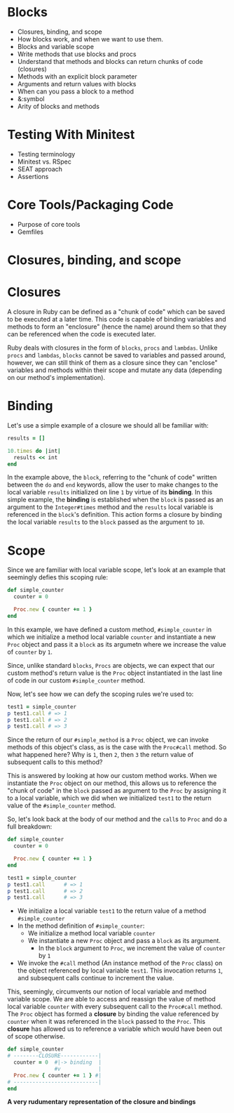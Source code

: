 # Blocks

  - Closures, binding, and scope
  - How blocks work, and when we want to use them.
  - Blocks and variable scope
  - Write methods that use blocks and procs
  - Understand that methods and blocks can return chunks of code (closures)
  - Methods with an explicit block parameter
  - Arguments and return values with blocks
  - When can you pass a block to a method
  - &:symbol
  - Arity of blocks and methods

# Testing With Minitest

  - Testing terminology
  - Minitest vs. RSpec
  - SEAT approach
  - Assertions

# Core Tools/Packaging Code

  - Purpose of core tools
  - Gemfiles


# Closures, binding, and scope

# Closures

A closure in Ruby can be defined as a "chunk of code" which can be saved to be executed at a later time. This code is capable of binding variables and methods to form an "enclosure" (hence the name) around them so that they can be referenced when the code is executed later. 

Ruby deals with closures in the form of `blocks`, `procs` and `lambdas`. Unlike `procs` and `lambdas`, `blocks` cannot be saved to variables and passed around, however, we can still think of them as a closure since they can "enclose" variables and methods within their scope and mutate any data (depending on our method's implementation).

# Binding

Let's use a simple example of a closure we should all be familiar with:

```ruby
results = []

10.times do |int|
  results << int
end
```

In the example above, the `block`, referring to the "chunk of code" written between the `do` and `end` keywords, allow the user to make changes to the local variable `results` initialized on line `1` by virtue of its **binding**. In this simple example, the **binding** is established when the `block` is passed as an argument to the `Integer#times` method and the `results` local variable is referenced in the `block`'s definition. This action forms a closure by binding the local variable `results` to the `block` passed as the argument to `10`. 

# Scope

Since we are familiar with local variable scope, let's look at an example that seemingly defies this scoping rule:

```ruby
def simple_counter
  counter = 0

  Proc.new { counter += 1 }
end
```

In this example, we have defined a custom method, `#simple_counter` in which we initialize a method local variable `counter` and instantiate a new `Proc` object and pass it a `block` as its argumetn where we increase the value of `counter` by `1`. 

Since, unlike standard `blocks`, `Procs` are objects, we can expect that our custom method's return value is the `Proc` object instantiated in the last line of code in our custom `#simple_counter` method. 

Now, let's see how we can defy the scoping rules we're used to:

```ruby
test1 = simple_counter
p test1.call # => 1
p test1.call # => 2
p test1.call # => 3
```

Since the return of our `#simple_method` is a `Proc` object, we can invoke methods of this object's class, as is the case with the `Proc#call` method. So what happened here? Why is `1`, then `2`, then `3` the return value of subsequent calls to this method?

This is answered by looking at how our custom method works. When we instantiate the `Proc` object on our method, this allows us to reference the "chunk of code" in the `block` passed as argument to the `Proc` by assigning it to a local variable, which we did when we initialized `test1` to the return value of the `#simple_counter` method.

So, let's look back at the body of our method and the `call`s to `Proc` and do a full breakdown:

```ruby
def simple_counter
  counter = 0

  Proc.new { counter += 1 }
end

test1 = simple_counter
p test1.call      # => 1
p test1.call      # => 2
p test1.call      # => 3
```
- We initialize a local variable `test1` to the return value of a method `#simple_counter`
- In the method definition of `#simple_counter`:
  - We initialize a method local variable `counter`
  - We instantiate a new `Proc` object and pass a `block` as its argument.
    - In the `block` argument to `Proc`, we increment the value of `counter` by `1`
- We invoke the `#call` method (An instance method of the `Proc` class) on the object referenced by local variable `test1`. This invocation returns `1`, and subsequent calls continue to increment the value.

This, seemingly, circumvents our notion of local variable and method variable scope. We are able to access and reassign the value of method local variable `counter` with every subsequent call to the `Proc#call` method. The `Proc` object has formed a **closure** by binding the value referenced by `counter` when it was referenced in the `block` passed to the `Proc`. This **closure** has allowed us to reference a variable which would have been out of scope otherwise.

```ruby
def simple_counter
# --------CLOSURE------------|
  counter = 0  #|-> binding  |
               #v            |
  Proc.new { counter += 1 } #|
# ---------------------------|
end
```
**A very rudumentary representation of the closure and bindings**




